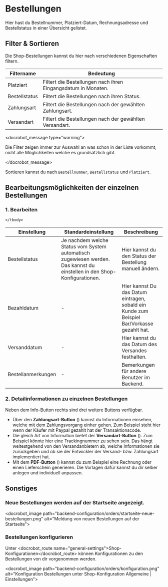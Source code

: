 # Bestellungen

Hier hast du Bestellnummer, Platziert-Datum, Rechnungsadresse und Bestellstatus in einer Übersicht gelistet.

## Filter & Sortieren

Die Shop-Bestellungen kannst du hier nach verschiedenen Eigenschaften filtern. 

<table>
	<thead>
		<tr>
			<th>Filtername</th>
			<th>Bedeutung</th>
		</tr>
	</thead>
	<tbody>
		<tr>
			<td>Platziert</td>
			<td>Filtert die Bestellungen nach ihren Eingangsdatum in Monaten.</td>
		</tr>
		<tr>
			<td>Bestellstatus</td>
			<td>Filtert die Bestellungen nach ihren Status.</td>
		</tr>
		<tr>
			<td>Zahlungsart</td>
			<td>Filtert die Bestellungen nach der gewählten Zahlungsart.</td>
		</tr>
		<tr>
			<td>Versandart</td>
			<td>Filtert die Bestellungen nach der gewählten Versandart.</td>
		</tr>
	</tbody>
</table>

<docrobot_message type="warning"><p>Die Filter zeigen immer zur Auswahl an was schon in der Liste vorkommt, nicht alle Möglichkeiten welche es grundsätzlich gibt.</p></docrobot_message>

Sortieren kannst du nach `Bestellnummer`, `Bestellstatus` und `Platziert`.

## Bearbeitungsmöglichkeiten der einzelnen Bestellungen

### 1. Bearbeiten

<table>
	<thead>
		<tr>
			<th>Einstellung</th>
			<th>Standardeinstellung</th>
			<th>Beschreibung</th>
		</tr>
	</thead>
	<tbody>
		<tr>
			<td>Bestellstatus</td>
			<td>Je nachdem welche Status vom System automatisch zugewiesen werden. Das kannst du einstellen in den Shop-Konfigurationen.</td>
			<td>Hier kannst du den Status der Bestellung manuell ändern.</td>
		</tr>
		<tr>
			<td>Bezahldatum</td>
			<td>-</td>
			<td>Hier kannst Du das Datum eintragen, sobald ein Kunde zum Beispiel Bar/Vorkasse gezahlt hat.</td>
		</tr>
		<tr>
			<td>Versanddatum</td>
			<td>-</td>
			<td>Hier kannst du das Datum des Versandes festhalten.</td>
		</tr>
		<tr>
			<td>Bestellanmerkungen</td>
			<td>-</td>
			<td>Bemerkungen für andere Benutzer im Backend.</td>
		</tr>
		
	</tbody>
</table>

### 2. Detailinformationen zu einzelnen Bestellungen

Neben dem Info-Button rechts sind drei weitere Buttons verfügbar.

<ul>
<li>Über den <strong>Zahlungsart-Button</strong> (<docrobot_image path="backend-configuration/orders/money-coin.png" alt="Zahlungsart Icon">) kannst du Informationen einsehen, welche mit dem Zahlungsvorgang einher gehen. Zum Beispiel steht hier wenn der Käufer mit Paypal gezahlt hat der Transaktionscode.</li>
<li>Die gleich Art von Information bietet der <strong>Versandart-Button</strong> (<docrobot_image path="backend-configuration/orders/box-label.png" alt="Versandart Icon">). Zum Beispiel könnte hier eine Trackingnummer zu sehen sein. Das hängt weitestgehend von den Versandanbietern ab, welche Informationen sie zurückgeben und ob sie der Entwickler der Versand- bzw. Zahlungsart implementiert hat.</li>
<li>Mit dem <strong>PDF-Button</strong> (<docrobot_image path="backend-configuration/orders/document-pdf-text.png" alt="Dokument generieren Icon">) kannst du zum Beispiel eine Rechnung oder einen Lieferschein generieren. Die Vorlagen dafür kannst du dir selber anlegen und individuell anpassen.</li>
</ul>

## Sonstiges
### Neue Bestellungen werden auf der Startseite angezeigt.

<docrobot_image path="backend-configuration/orders/startseite-neue-bestellungen.png" alt="Meldung von neuen Bestellungen auf der Startseite">  

### Bestellungen konfigurieren

Unter <docrobot_route name="general-settings">Shop-Konfigurationen</docrobot_route> können Konfigurationen zu den Bestellungen von dir vorgenommen werden. 

<docrobot_image path="backend-configuration/orders/konfiguration.png" alt="Konfiguration Bestellungen unter Shop-Konfiguration Allgemeine | Einstellungen">  
